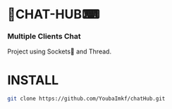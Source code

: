 # 🚧CHAT-HUB⌨

### Multiple Clients Chat
Project using Sockets🧦 and Thread.

# INSTALL

```bash
git clone https://github.com/YoubaImkf/chatHub.git
```